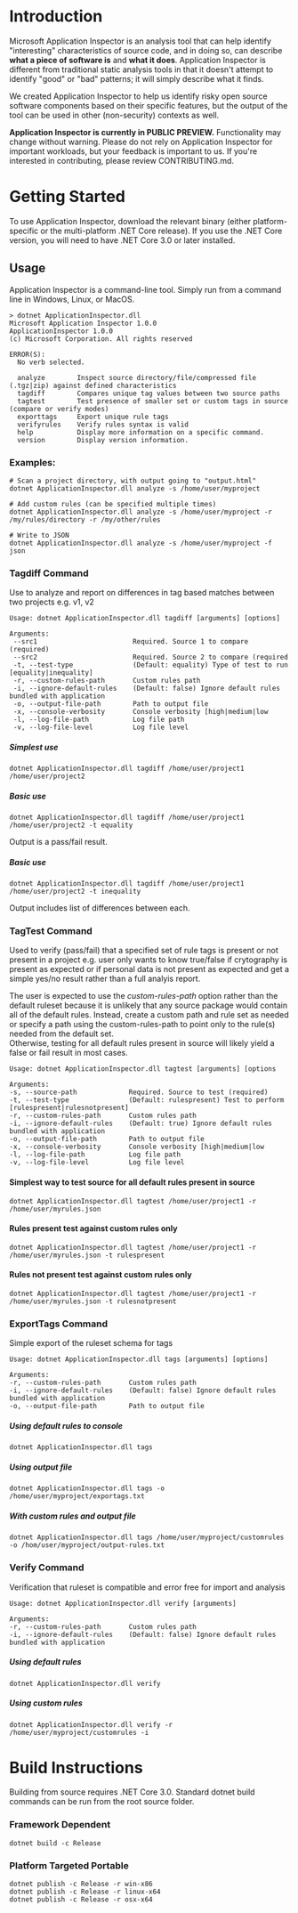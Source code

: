 # Introduction 

Microsoft Application Inspector is an analysis tool that can help identify "interesting" characteristics of source code, and in doing so, can describe **what a piece of software is** and **what it does**. Application Inspector is different from traditional static analysis tools in that it doesn't attempt to identify "good" or "bad" patterns; it will simply describe what it finds.

We created Application Inspector to help us identify risky open source software components based on their specific features, but the output of the tool can be used in other (non-security) contexts as well.

**Application Inspector is currently in PUBLIC PREVIEW.** Functionality may change without warning. Please do not rely on Application Inspector for important workloads, but your feedback is important to us. If you're interested in contributing, please review CONTRIBUTING.md.

# Getting Started

To use Application Inspector, download the relevant binary (either platform-specific or the multi-platform .NET Core release). If you use the .NET Core version, you will need to have .NET Core 3.0 or later installed.

## Usage

Application Inspector is a command-line tool. Simply run from a command line in Windows, Linux, or MacOS.

```
> dotnet ApplicationInspector.dll
Microsoft Application Inspector 1.0.0
ApplicationInspector 1.0.0
(c) Microsoft Corporation. All rights reserved

ERROR(S):
  No verb selected.

  analyze        Inspect source directory/file/compressed file (.tgz|zip) against defined characteristics
  tagdiff        Compares unique tag values between two source paths
  tagtest        Test presence of smaller set or custom tags in source (compare or verify modes)
  exporttags     Export unique rule tags
  verifyrules    Verify rules syntax is valid
  help           Display more information on a specific command.
  version        Display version information.
```

### Examples:

```
# Scan a project directory, with output going to "output.html"
dotnet ApplicationInspector.dll analyze -s /home/user/myproject 

# Add custom rules (can be specified multiple times)
dotnet ApplicationInspector.dll analyze -s /home/user/myproject -r /my/rules/directory -r /my/other/rules

# Write to JSON 
dotnet ApplicationInspector.dll analyze -s /home/user/myproject -f json
```

### Tagdiff Command

Use to analyze and report on differences in tag based matches between two projects e.g. v1, v2

    Usage: dotnet ApplicationInspector.dll tagdiff [arguments] [options]

    Arguments:
     --src1                        Required. Source 1 to compare (required)
     --src2                        Required. Source 2 to compare (required
     -t, --test-type               (Default: equality) Type of test to run [equality|inequality]
     -r, --custom-rules-path       Custom rules path
     -i, --ignore-default-rules    (Default: false) Ignore default rules bundled with application
     -o, --output-file-path        Path to output file
     -x, --console-verbosity       Console verbosity [high|medium|low
     -l, --log-file-path           Log file path
     -v, --log-file-level          Log file level

##### Simplest use

    dotnet ApplicationInspector.dll tagdiff /home/user/project1 /home/user/project2

##### Basic use

    dotnet ApplicationInspector.dll tagdiff /home/user/project1 /home/user/project2 -t equality

Output is a pass/fail result.

##### Basic use

    dotnet ApplicationInspector.dll tagdiff /home/user/project1 /home/user/project2 -t inequality

Output includes list of differences between each.

### TagTest Command

Used to verify (pass/fail) that a specified set of rule tags is present or not present in a project e.g.
user only wants to know true/false if crytography is present as expected or if personal data is not present
as expected and get a simple yes/no result rather than a full analyis report.

The user is expected to use the *custom-rules-path* option rather than the default ruleset because it is 
unlikely that any source package would contain all of the default rules.  Instead, create a custom path and rule set
as needed or specify a path using the custom-rules-path to point only to the rule(s) needed from the default set.  
Otherwise, testing for all default rules present in source will likely yield a false or fail result in most cases.

    Usage: dotnet ApplicationInspector.dll tagtest [arguments] [options

    Arguments:
    -s, --source-path             Required. Source to test (required)
    -t, --test-type               (Default: rulespresent) Test to perform [rulespresent|rulesnotpresent]
    -r, --custom-rules-path       Custom rules path 
    -i, --ignore-default-rules    (Default: true) Ignore default rules bundled with application
    -o, --output-file-path        Path to output file
    -x, --console-verbosity       Console verbosity [high|medium|low
    -l, --log-file-path           Log file path
    -v, --log-file-level          Log file level

#### Simplest way to test source for all default rules present in source

    dotnet ApplicationInspector.dll tagtest /home/user/project1 -r /home/user/myrules.json

#### Rules present test against custom rules only

    dotnet ApplicationInspector.dll tagtest /home/user/project1 -r /home/user/myrules.json -t rulespresent

#### Rules not present test against custom rules only

    dotnet ApplicationInspector.dll tagtest /home/user/project1 -r /home/user/myrules.json -t rulesnotpresent


### ExportTags Command

Simple export of the ruleset schema for tags

    Usage: dotnet ApplicationInspector.dll tags [arguments] [options]

    Arguments:
    -r, --custom-rules-path       Custom rules path
    -i, --ignore-default-rules    (Default: false) Ignore default rules bundled with application
    -o, --output-file-path        Path to output file

##### Using default rules to console

    dotnet ApplicationInspector.dll tags

##### Using output file

    dotnet ApplicationInspector.dll tags -o /home/user/myproject/exportags.txt

##### With custom rules and output file

    dotnet ApplicationInspector.dll tags /home/user/myproject/customrules -o /hom/user/myproject/output-rules.txt

### Verify Command

Verification that ruleset is compatible and error free for import and analysis

    Usage: dotnet ApplicationInspector.dll verify [arguments]

    Arguments:
    -r, --custom-rules-path       Custom rules path
    -i, --ignore-default-rules    (Default: false) Ignore default rules bundled with application

##### Using default rules

    dotnet ApplicationInspector.dll verify

##### Using custom rules

    dotnet ApplicationInspector.dll verify -r /home/user/myproject/customrules -i

# Build Instructions

Building from source requires .NET Core 3.0. Standard dotnet build commands can be run from the root source folder.

### Framework Dependent

    dotnet build -c Release

### Platform Targeted Portable

    dotnet publish -c Release -r win-x86
    dotnet publish -c Release -r linux-x64
    dotnet publish -c Release -r osx-x64

